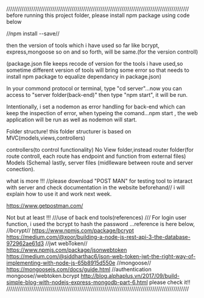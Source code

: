 ///////////////////////////////////////////////////////////////////////////////////////////////
before running this project folder, please install npm package using code below

//npm install --save//

then the version of tools which i have used so far like bcrypt, express,mongoose so on and so forth,
will be same.(for the version controll)

(package.json file keeps recode of version for the tools i have used,so sometime
different version of tools will bring some error
so that needs to install npm package to equalize dependancy in package.json)

In your commond protocol or terminal, type "cd server"...now you can access to "server folder(back-end)"
then type "npm start", it will be run.

Intentionally, i set a nodemon as error handling for back-end which can keep the inspection of error,
when typeing the comand...npm start , the web application will be run as well as nodemon will start.

Folder structure!
this folder structurer is based on MVC(models,views,controllers)

controllers(to control functionality)
No View folder,instead router folder(for route controll,
each route has endpoint and function from external files)
Models (Schema)
lastly, server files (midlleware between route and server conection).

what is more !!!
//please download "POST MAN" for testing tool to intaract with server and check documentation in the website beforehand//
i will explain how to use it and work next week.

https://www.getpostman.com/

Not but at least !!!
///use of back end tools(references) ///
For login user function, i used the bcrypt to hash the password ...reference is here below,
//bcrypt//
https://www.npmjs.com/package/bcrypt
https://medium.com/@xoor/building-a-node-js-rest-api-3-the-database-972962ae61d3
//jwt webToken//
https://www.npmjs.com/package/jsonwebtoken
https://medium.com/@siddharthac6/json-web-token-jwt-the-right-way-of-implementing-with-node-js-65b8915d550e
//mongoose//
https://mongoosejs.com/docs/guide.html
//authentication mongoose//webtoken.bcrypt
http://blog.alphaplus.vn/2017/09/build-simple-blog-with-nodejs-express-mongodb-part-6.html
please check it!!
///////////////////////////////////////////////////////////////////////////////////////////////
